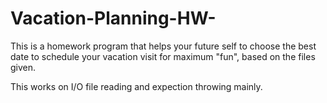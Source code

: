 # Vacation-Planning-HW-
This is a homework program that helps your future self to choose the best date to schedule your vacation visit for maximum "fun", based on the files given.

This works on I/O file reading and expection throwing mainly.
